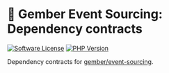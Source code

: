 # 🫚 Gember Event Sourcing: Dependency contracts
[![Software License](https://img.shields.io/badge/license-MIT-brightgreen.svg?style=flat)](LICENSE)
[![PHP Version](https://img.shields.io/badge/php-%5E8.3-8892BF.svg?style=flat)](http://www.php.net)

Dependency contracts for [gember/event-sourcing](https://github.com/GemberPHP/event-sourcing).